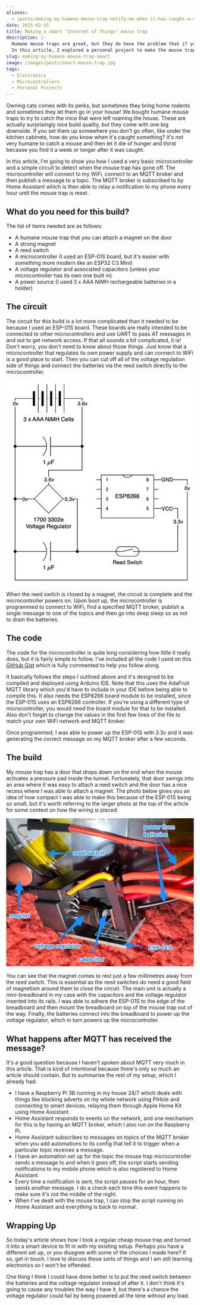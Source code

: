 ```yaml
---
aliases:
  - /posts/making-my-humane-mouse-trap-notify-me-when-it-has-caught-a-mouse
date: 2025-02-15
title: Making a smart "Internet of Things" mouse trap
description: |-
  Humane mouse traps are great, but they do have the problem that if you don't notice they've caught something, they're not so humane any more.
  In this article, I explored a personal project to make the mouse trap smarter so it can notify me when a mouse has been caught.
slug: making-my-humane-mouse-trap-smart
image: /images/posts/smart-mouse-trap.jpg
tags:
  - Electronics
  - Microcontrollers
  - Personal Projects
---
```


Owning cats comes with its perks, but sometimes they bring home rodents and sometimes they let them go in your house!
We bought humane mouse traps to try to catch the mice that were left roaming the house.
These are actually surprisingly nice build quality, but they come with one big downside.
If you set them up somewhere you don't go often, like under the kitchen cabinets, how do you know when it's caught something?
It's not very humane to catch a mouse and then let it die of hunger and thirst because you find it a week or longer after it was caught.

In this article, I'm going to show you how I used a very basic microcontroller and a simple circuit to detect when the mouse trap has gone off.
The microcontroller will connect to my WiFi, connect to an MQTT broker and then publish a message to a topic.
The MQTT broker is subscribed to by Home Assistant which is then able to relay a notification to my phone every hour until the mouse trap is reset.

## What do you need for this build?

The list of items needed are as follows:

- A humane mouse trap that you can attach a magnet on the door
- A strong magnet
- A reed switch
- A microcontroller (I used an ESP-01S board, but it's easier with something more modern like an ESP32 C3 Mini)
- A voltage regulator and associated capacitors (unless your microcontroller has its own one built in)
- A power source (I used 3 x AAA NiMH rechargeable batteries in a holder)

## The circuit

The circuit for this build is a lot more complicated than it needed to be because I used an ESP-01S board.
These boards are really intended to be connected to other microcontrollers and use UART to pass AT messages in and out to get network access.
If that all sounds a bit complicated, it is!
Don't worry, you don't need to know about those things.
Just know that a microcontroller that regulates its own power supply and can connect to WiFi is a good place to start.
Then you can cut off all of the voltage regulation side of things and connect the batteries via the reed switch directly to the microcontroller.

![The human mouse trap microcontroller circuit diagram](circuit-diagram.png)

When the reed switch is closed by a magnet, the circuit is complete and the microcontroller powers on.
Upon boot up, the microcontroller is programmed to connect to WiFi, find a specified MQTT broker, publish a single message to one of the topics and then go into deep sleep so as not to drain the batteries.

## The code

The code for the microcontroller is quite long considering how little it really does, but it is fairly simple to follow.
I've included all the code I used on this [GitHub Gist](https://gist.github.com/sdjmchattie/cb33a9a196ec428d351d6c41acd6353f) which is fully commented to help you follow along.

It basically follows the steps I outlined above and it's designed to be compiled and deployed using Arduino IDE.
Note that this uses the AdaFruit MQTT library which you'd have to include in your IDE before being able to compile this.
It also needs the ESP8266 board module to be installed, since the ESP-01S uses an ESP8266 controller.
If you're using a different type of microcontroller, you would need the board module for that to be installed.
Also don't forget to change the values in the first few lines of the file to match your own WiFi network and MQTT broker.

Once programmed, I was able to power up the ESP-01S with 3.3v and it was generating the correct message on my MQTT broker after a few seconds.

## The build

My mouse trap has a door that drops down on the end when the mouse activates a pressure pad inside the tunnel.
Fortunately, that door swings into an area where it was easy to attach a reed switch and the door has a nice recess where I was able to attach a magnet.
The photo below gives you an idea of how compact I was able to make this because of the ESP-01S being so small, but it's worth referring to the larger photo at the top of the article for some context on how the wiring is placed.

![The electronics attached to the mouse trap](electronics-close-up.jpg)

You can see that the magnet comes to rest just a few millimetres away from the reed switch.
This is essential as the reed switches do need a good field of magnetism around them to close the circuit.
The main unit is actually a mini-breadboard in my case with the capacitors and the voltage regulator inserted into its rails.
I was able to adhere the ESP-01S to the edge of the breadboard and then mount the breadboard on top of the mouse trap out of the way.
Finally, the batteries connect into the breadboard to power up the voltage regulator, which in turn powers up the microcontroller.

## What happens after MQTT has received the message?

It's a good question because I haven't spoken about MQTT very much in this article.
That is kind of intentional because there's only so much an article should contain.
But to summarise the rest of my setup, which I already had:

- I have a Raspberry Pi 3B running in my house 24/7 which deals with things like blocking adverts on my whole network using PiHole and connecting to smart devices, relaying them through Apple Home Kit using Home Assistant.
- Home Assistant responds to events on the network, and one mechanism for this is by having an MQTT broker, which I also run on the Raspberry Pi.
- Home Assistant subscribes to messages on topics of the MQTT broker when you add automations to its config that tell it to trigger when a particular topic receives a message.
- I have an automation set up for the topic the mouse trap microcontroller sends a message to and when it goes off, the script starts sending notifications to my mobile phone which is also registered to Home Assistant.
- Every time a notification is sent, the script pauses for an hour, then sends another message.
  I do a check each time this event happens to make sure it's not the middle of the night.
- When I've dealt with the mouse trap, I can stop the script running on Home Assistant and everything is back to normal.

## Wrapping Up

So today's article shows how I took a regular cheap mouse trap and turned it into a smart device to fit in with my existing setup.
Perhaps you have a different set up, or you disagree with some of the choices I made here?
If so, get in touch.
I love to discuss these sorts of things and I am still learning electronics so I won't be offended.

One thing I think I could have done better is to put the reed switch between the batteries and the voltage regulator instead of after it.
I don't think it's going to cause any troubles the way I have it, but there's a chance the voltage regulator could fail by being powered all the time without any load.

